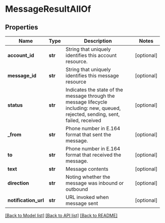 # MessageResultAllOf

## Properties

Name | Type | Description | Notes
------------ | ------------- | ------------- | -------------
**account_id** | **str** | String that uniquely identifies this account resource. | [optional] 
**message_id** | **str** | String that uniquely identifies this message resource | [optional] 
**status** | **str** | Indicates the state of the message through the message lifecycle including: new, queued, rejected, sending, sent, failed, received | [optional] 
**_from** | **str** | Phone number in E.164 format that sent the message. | [optional] 
**to** | **str** | Phone number in E.164 format that received the message. | [optional] 
**text** | **str** | Message contents | [optional] 
**direction** | **str** | Noting whether the message was inbound or outbound | [optional] 
**notification_url** | **str** | URL invoked when message sent | [optional] 

[[Back to Model list]](../README.md#documentation-for-models) [[Back to API list]](../README.md#documentation-for-api-endpoints) [[Back to README]](../README.md)


